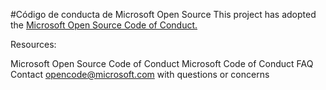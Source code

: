 #Código de conducta de Microsoft Open Source
This project has adopted the [Microsoft Open Source Code of Conduct.](https://opensource.microsoft.com/codeofconduct/)

Resources:

Microsoft Open Source Code of Conduct
Microsoft Code of Conduct FAQ
Contact opencode@microsoft.com with questions or concerns
